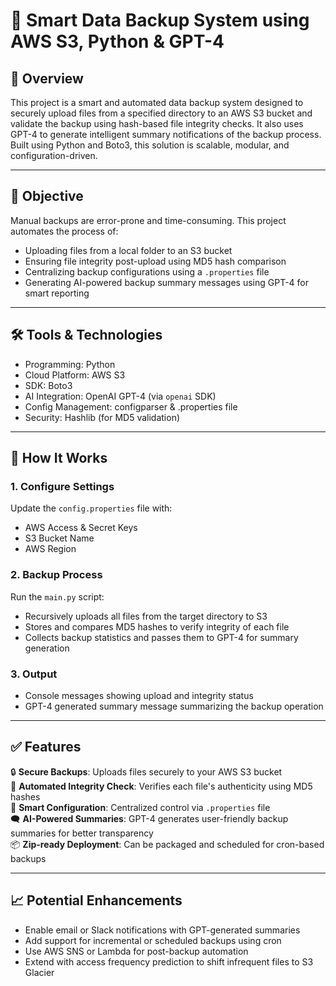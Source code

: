 # 💾 Smart Data Backup System using AWS S3, Python & GPT-4

## 📘 Overview  
This project is a smart and automated data backup system designed to securely upload files from a specified directory to an AWS S3 bucket and validate the backup using hash-based file integrity checks. It also uses GPT-4 to generate intelligent summary notifications of the backup process. Built using Python and Boto3, this solution is scalable, modular, and configuration-driven.

---

## 🎯 Objective  
Manual backups are error-prone and time-consuming. This project automates the process of:

- Uploading files from a local folder to an S3 bucket  
- Ensuring file integrity post-upload using MD5 hash comparison  
- Centralizing backup configurations using a `.properties` file  
- Generating AI-powered backup summary messages using GPT-4 for smart reporting

---

## 🛠️ Tools & Technologies  
- Programming: Python  
- Cloud Platform: AWS S3  
- SDK: Boto3  
- AI Integration: OpenAI GPT-4 (via `openai` SDK)  
- Config Management: configparser & .properties file  
- Security: Hashlib (for MD5 validation)  

---

## 🔄 How It Works

### 1. **Configure Settings**  
Update the `config.properties` file with:
- AWS Access & Secret Keys  
- S3 Bucket Name  
- AWS Region  

### 2. **Backup Process**  
Run the `main.py` script:
- Recursively uploads all files from the target directory to S3  
- Stores and compares MD5 hashes to verify integrity of each file  
- Collects backup statistics and passes them to GPT-4 for summary generation  

### 3. **Output**  
- Console messages showing upload and integrity status  
- GPT-4 generated summary message summarizing the backup operation  

---

## ✅ Features  
🔒 **Secure Backups**: Uploads files securely to your AWS S3 bucket  
🔁 **Automated Integrity Check**: Verifies each file's authenticity using MD5 hashes  
🧠 **Smart Configuration**: Centralized control via `.properties` file  
🗨️ **AI-Powered Summaries**: GPT-4 generates user-friendly backup summaries for better transparency  
📦 **Zip-ready Deployment**: Can be packaged and scheduled for cron-based backups  

---

## 📈 Potential Enhancements  
- Enable email or Slack notifications with GPT-generated summaries  
- Add support for incremental or scheduled backups using cron  
- Use AWS SNS or Lambda for post-backup automation  
- Extend with access frequency prediction to shift infrequent files to S3 Glacier  
